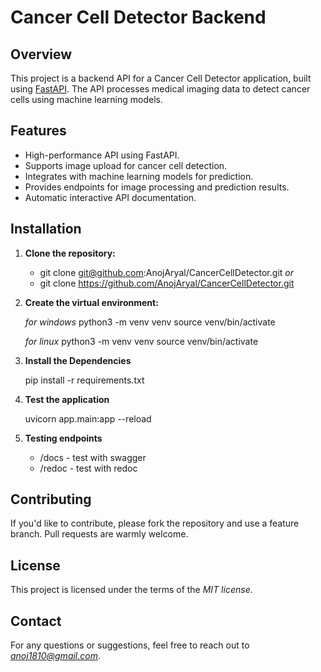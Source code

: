 # Cancer Cell Detector Backend

## Overview

This project is a backend API for a Cancer Cell Detector application, built using [FastAPI](https://fastapi.tiangolo.com/). The API processes medical imaging data to detect cancer cells using machine learning models.

## Features

- High-performance API using FastAPI.
- Supports image upload for cancer cell detection.
- Integrates with machine learning models for prediction.
- Provides endpoints for image processing and prediction results.
- Automatic interactive API documentation.


## Installation

1. **Clone the repository:**

    * git clone git@github.com:AnojAryal/CancerCellDetector.git *or*
    * git clone https://github.com/AnojAryal/CancerCellDetector.git 
    

2. **Create the virtual environment:**

    *for windows*
    python3 -m venv venv
    source venv/bin/activate

    *for linux*
    python3 -m venv venv
    source venv/bin/activate




3. **Install the Dependencies**

    pip install -r requirements.txt


4. **Test the application**

    uvicorn app.main:app --reload


5. **Testing endpoints**

    *   /docs - test with swagger
    *  /redoc - test with redoc

## Contributing

If you'd like to contribute, please fork the repository and use a feature branch. Pull requests are warmly welcome.


## License
This project is licensed under the terms of the *MIT license*.


## Contact
For any questions or suggestions, feel free to reach out to *anoj1810@gmail.com*.
